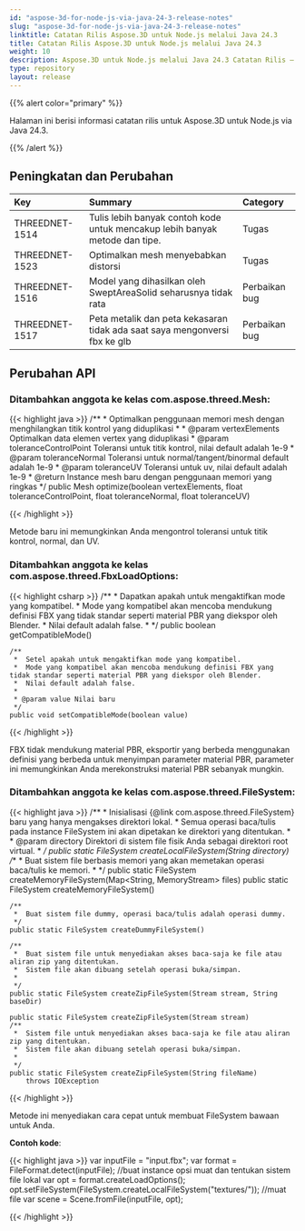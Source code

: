 ```yaml
---
id: "aspose-3d-for-node-js-via-java-24-3-release-notes"
slug: "aspose-3d-for-node-js-via-java-24-3-release-notes"
linktitle: Catatan Rilis Aspose.3D untuk Node.js melalui Java 24.3
title: Catatan Rilis Aspose.3D untuk Node.js melalui Java 24.3
weight: 10
description: Aspose.3D untuk Node.js melalui Java 24.3 Catatan Rilis – pembaruan dan perbaikan terbaru.
type: repository
layout: release
---
```


{{% alert color="primary" %}}

Halaman ini berisi informasi catatan rilis untuk Aspose.3D untuk Node.js via Java 24.3.

{{% /alert %}}
## **Peningkatan dan Perubahan**

|**Key**|**Summary**|**Category**|
| :- | :- | :- |
| THREEDNET-1514 | Tulis lebih banyak contoh kode untuk mencakup lebih banyak metode dan tipe. | Tugas |
| THREEDNET-1523 | Optimalkan mesh menyebabkan distorsi | Tugas |
| THREEDNET-1516 | Model yang dihasilkan oleh SweptAreaSolid seharusnya tidak rata | Perbaikan bug |
| THREEDNET-1517 | Peta metalik dan peta kekasaran tidak ada saat saya mengonversi fbx ke glb | Perbaikan bug |


## Perubahan API ##


### Ditambahkan anggota ke kelas **com.aspose.threed.Mesh**:

{{< highlight java >}}
    /**
     *  Optimalkan penggunaan memori mesh dengan menghilangkan titik kontrol yang diduplikasi
     *
     * @param vertexElements Optimalkan data elemen vertex yang diduplikasi
     * @param toleranceControlPoint Toleransi untuk titik kontrol, nilai default adalah 1e-9
     * @param toleranceNormal Toleransi untuk normal/tangent/binormal default adalah 1e-9
     * @param toleranceUV Toleransi untuk uv, nilai default adalah 1e-9
     * @return Instance mesh baru dengan penggunaan memori yang ringkas
     */
    public Mesh optimize(boolean vertexElements, float toleranceControlPoint, float toleranceNormal, float toleranceUV)

{{< /highlight >}}

Metode baru ini memungkinkan Anda mengontrol toleransi untuk titik kontrol, normal, dan UV.


### Ditambahkan anggota ke kelas **com.aspose.threed.FbxLoadOptions**:


{{< highlight csharp >}}
    /**
     *  Dapatkan apakah untuk mengaktifkan mode yang kompatibel.
     *  Mode yang kompatibel akan mencoba mendukung definisi FBX yang tidak standar seperti material PBR yang diekspor oleh Blender.
     *  Nilai default adalah false.
     *
     */
    public boolean getCompatibleMode()
    
    /**
     *  Setel apakah untuk mengaktifkan mode yang kompatibel.
     *  Mode yang kompatibel akan mencoba mendukung definisi FBX yang tidak standar seperti material PBR yang diekspor oleh Blender.
     *  Nilai default adalah false.
     *
     * @param value Nilai baru
     */
    public void setCompatibleMode(boolean value)

{{< /highlight >}}

FBX tidak mendukung material PBR, eksportir yang berbeda menggunakan definisi yang berbeda untuk menyimpan parameter material PBR, parameter ini memungkinkan Anda merekonstruksi material PBR sebanyak mungkin.

### Ditambahkan anggota ke kelas **com.aspose.threed.FileSystem**:

{{< highlight java >}}
    /**
     *  Inisialisasi {@link com.aspose.threed.FileSystem} baru yang hanya mengakses direktori lokal.
     *  Semua operasi baca/tulis pada instance FileSystem ini akan dipetakan ke direktori yang ditentukan.
     *
     * @param directory Direktori di sistem file fisik Anda sebagai direktori root virtual.
     *
     */
    public static FileSystem createLocalFileSystem(String directory)
    /**
     *  Buat sistem file berbasis memori yang akan memetakan operasi baca/tulis ke memori.
     *
     */
    public static FileSystem createMemoryFileSystem(Map<String, MemoryStream> files)
    public static FileSystem createMemoryFileSystem()

    /**
     *  Buat sistem file dummy, operasi baca/tulis adalah operasi dummy.
     */
    public static FileSystem createDummyFileSystem()

    /**
     *  Buat sistem file untuk menyediakan akses baca-saja ke file atau aliran zip yang ditentukan.
     *  Sistem file akan dibuang setelah operasi buka/simpan.
     *
     */
    public static FileSystem createZipFileSystem(Stream stream, String baseDir)

    public static FileSystem createZipFileSystem(Stream stream)
    /**
     *  Sistem file untuk menyediakan akses baca-saja ke file atau aliran zip yang ditentukan.
     *  Sistem file akan dibuang setelah operasi buka/simpan.
     *
     */
    public static FileSystem createZipFileSystem(String fileName)
        throws IOException

{{< /highlight >}}


Metode ini menyediakan cara cepat untuk membuat FileSystem bawaan untuk Anda.

**Contoh kode**:

{{< highlight java >}}
     var inputFile = "input.fbx";
     var format = FileFormat.detect(inputFile);
     //buat instance opsi muat dan tentukan sistem file lokal
     var opt = format.createLoadOptions();
     opt.setFileSystem(FileSystem.createLocalFileSystem("textures/"));
     //muat file
     var scene = Scene.fromFile(inputFile, opt);

{{< /highlight >}}